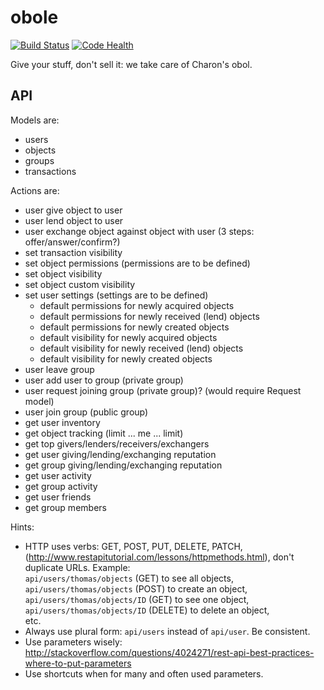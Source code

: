 # obole

[![Build Status](https://travis-ci.org/Voilier/obole.svg?branch=master)](https://travis-ci.org/Voilier/obole)
[![Code Health](https://landscape.io/github/Voilier/obole/master/landscape.svg?style=flat)](https://landscape.io/github/Voilier/obole/master)

Give your stuff, don't sell it: we take care of Charon's obol.

## API

Models are:

- users
- objects
- groups
- transactions

Actions are:

- user give object to user
- user lend object to user
- user exchange object against object with user (3 steps: offer/answer/confirm?)
- set transaction visibility
- set object permissions (permissions are to be defined)
- set object visibility
- set object custom visibility
- set user settings (settings are to be defined)
  - default permissions for newly acquired objects
  - default permissions for newly received (lend) objects
  - default permissions for newly created objects
  - default visibility for newly acquired objects
  - default visibility for newly received (lend) objects
  - default visibility for newly created objects
- user leave group
- user add user to group (private group)
- user request joining group (private group)? (would require Request model)
- user join group (public group)
- get user inventory
- get object tracking (limit ... me ... limit)
- get top givers/lenders/receivers/exchangers
- get user giving/lending/exchanging reputation
- get group giving/lending/exchanging reputation
- get user activity
- get group activity
- get user friends
- get group members

Hints:

- HTTP uses verbs: GET, POST, PUT, DELETE, PATCH,
  (http://www.restapitutorial.com/lessons/httpmethods.html), don't duplicate URLs.
  Example:  
  `api/users/thomas/objects` (GET) to see all objects,  
  `api/users/thomas/objects` (POST) to create an object,  
  `api/users/thomas/objects/ID` (GET) to see one object,  
  `api/users/thomas/objects/ID` (DELETE) to delete an object,  
  etc.
- Always use plural form: `api/users` instead of `api/user`. Be consistent.
- Use parameters wisely: http://stackoverflow.com/questions/4024271/rest-api-best-practices-where-to-put-parameters
- Use shortcuts when for many and often used parameters.
